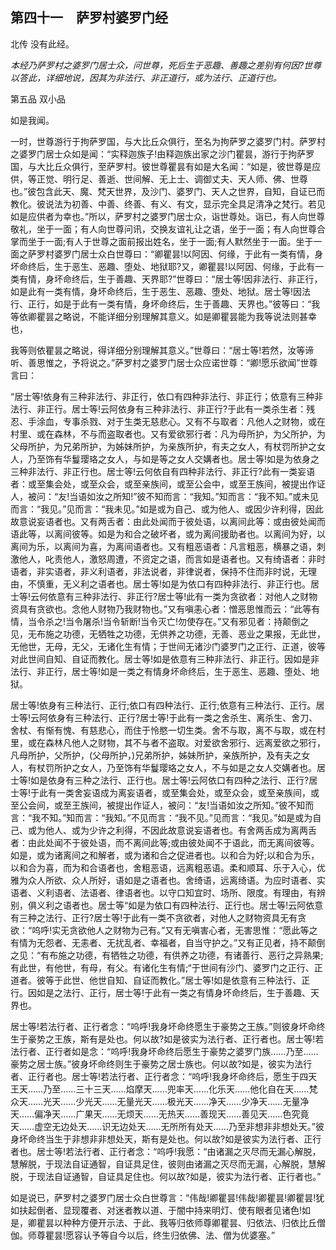 ## 第四十一　萨罗村婆罗门经

北传 没有此经。

*本经乃萨罗村之婆罗门居士众，问世尊，死后生于恶趣、善趣之差别有何因?世尊以答此，详细地说，因其为非法行、非正道行，或为法行、正道行也。*

第五品 双小品

如是我闻。

一时，世尊游行于拘萨罗国，与大比丘众俱行，至名为拘萨罗之婆罗门村。萨罗村之婆罗门居士众如是闻：“实释迦族子!由释迦族出家之沙门瞿昙，游行于拘萨罗国，与大比丘众俱行，至萨罗村。彼世尊瞿昙有如是大名闻：“如是，彼世尊是应供，等正觉、明行足、善逝、世间解、无上士、调御丈夫、天人师、佛、世尊也。”彼包含此天、魔、梵天世界，及沙门、婆罗门、天人之世界，自知，自证已而教化。彼说法为初善、中善、终善、有义、有文，显示完全具足清净之梵行。若见如是应供者为幸也。”所以，萨罗村之婆罗门居士众，诣世尊处。诣已，有人向世尊敬礼，坐于一面；有人向世尊问讯，交换友谊礼让之语，坐于一面；有人向世尊合掌而坐于一面;有人于世尊之面前报出姓名，坐于一面;有人默然坐于一面。坐于一面之萨罗村婆罗门居士众白世尊曰：“卿瞿昙!以阿因、何缘，于此有一类有情，身坏命终后，生于恶生、恶趣、堕处、地狱耶?又，卿瞿昙!以阿因、何缘，于此有一类有情，身坏命终后，生于善趣、天界耶?”世尊曰：“居士等!因非法行、非正行，如是此有一类有情，身坏命终后，生于恶生、恶趣、堕处、地狱。居士等!因法行、正行，如是于此有一类有情，身坏命终后，生于善趣、天界也。”彼等曰：“我等依卿瞿昙之略说，不能详细分别理解其意义。如是卿瞿昙能为我等说法则甚幸也，

我等则依瞿昙之略说，得详细分别理解其意义。”世尊曰：“居士等!若然，汝等谛听、善思惟之，予将说之。”萨罗村之婆罗门居士众应诺世尊：“卿!愿乐欲闻”世尊言曰：

“居士等!依身有三种非法行、非正行，依口有四种非法行、非正行；依意有三种非法行、非正行。居士等!云阿依身有三种非法行、非正行?于此有一类杀生者：残忍、手涂血，专事杀戮、对于生类无慈悲心。又有不与取者：凡他人之财物，或在村里、或在森林，不与而盗取者也。又有爱欲邪行者：凡为母所护，为父所护，为父母所护，为兄弟所护，为姊妹所护，为亲族所护，有夫之女人，有杖罚所护之女人，乃至饰有华鬘璎珞之女人，与如是等之女人交媾者也。居士等!如是为依身之三种非法行、非正行也。居士等!云何依自有四种非法行、非正行?此有一类妄语者：或至集会处，或至众会，或至亲族间，或至公会中，或至王族间，被提出作证人，被问：“友!当语如汝之所知!”彼不知而言：“我知。”知而言：“我不知。”或未见而言：“我见。”见而言：“我未见。”如是或为自己、或为他人、或因少许利得，因此故意说妄语者也。又有两舌者：由此处闻而于彼处语，以离间此等：或由彼处闻而语此等，以离间彼等。如是为和合之破坏者，或为离间援助者也。以离间为好，以离间为乐，以离间为喜，为离间语者也。又有粗恶语者：凡言粗恶，横暴之语，刺激他人，叱责他人，激怒周遭，不资定之语，而言如是语者也。又有绮语者：非时语者，非实语者，非义利语者，非法说者，非律说者，保持不住而非时说，无理由，不慎重，无义利之语者也。居士等!如是为依口有四种非法行、非正行也。居士等!云何依意有三种非法行、非正行?居士等!此有一类为贪欲者：对他人之财物资具有贪欲也。念他人财物乃我财物也。”又有嗔恚心者：憎恶思惟而云：“此等有情，当令杀之!当令屠杀!当令斩断!当令灭亡!勿使存在。”又有邪见者：持颠倒之见，无布施之功德，无牺牲之功德，无供养之功德，无善、恶业之果报，无此世，无他世，无母，无父，无诸化生有情；于世间无诸沙门婆罗门之正行、正道，彼等对此世间自知、自证而教化。居士等!如是依意有三种非法行、非正行。因如是非法行、非正行，居士等!如是一类之有情身坏命终后，生于恶生、恶趣、堕处、地狱。

居士等!依身有三种法行、正行;依口有四种法行、正行;依意有三种法行、正行。居士等!云阿依身有三种法行、正行?居士等!于此有一类之舍杀生、离杀生、舍刀、舍杖、有惭有愧、有慈悲心，而住于怜愍一切生类。舍不与取，离不与取，或在村里，或在森林凡他人之财物，其不与者不盗取。对爱欲舍邪行、远离爱欲之邪行，凡母所护，父所护，(父母所护，)兄弟所护，姊妹所护，亲族所护，及有夫之女人，有杖罚所护之女人，乃至饰有华鬘璎珞之女人，不与如是之女人交媾者也。居士等!如是依身有三种之法行、正行也。居士等!云阿依口有四种之法行、正行?居士等!于此有一类舍妄语成为离妄语者，或至集会处，或至众会，或至亲族间，或至公会间，或至王族间，被提出作证人，被问：“友!当语如汝之所知。”彼不知而言：“我不知。”知而言：“我知。”不见而言：“我不见。”见而言：“我见。”如是或为自己、或为他人、或为少许之利得，不因此故意说妄语者也。有舍两舌成为离两舌者：由此处闻不于彼处语，而不离间此等;或由彼处闻不于语此，而无离间彼等。如是，或为诸离间之和解者，或为诸和合之促进者也。以和合为好;以和合为乐，以和合为喜，而为和合语者也，舍粗恶语，远离粗恶语。柔和顺耳、乐于入心，优雅为众人所欲、众人所好，语如是之语者也。舍绮语，远离绮语。为应时语者、实语者、义利语者、法语者、律语者也。以守口知宜时、场所、限度。有理由，有辨别，俱义利之语者也。居士等“如是为依口有四种法行、正行也。居士等!云阿依意有三种之法行、正行?居士等!于此有一类不贪欲者，对他人之财物资具无有贪欲：“呜呼!实无贪欲他人之财物为己有。”又有无嗔害心者，无害思惟：“愿此等之有情为无怨者、无恚者、无扰乱者、幸福者，自当守护之。”又有正见者，持不颠倒之见：“有布施之功德，有牺牲之功德，有供养之功德，有诸善行、恶行之异熟果;有此世，有他世，有母，有父。有诸化生有情;“于世间有沙门、婆罗门之正行、正道者。彼等于此世、他世自知、自证而教化。”居士等!如是依意有三种法行、正行。因如是之法行、正行，居士等!于此有一类之有情身坏命终后，生于善趣、天界也。

居士等!若法行者、正行者念：“呜呼!我身坏命终愿生于豪势之王族。”则彼身坏命终生于豪势之王族，斯有是处也。何以故?如是彼实为法行者、正行者也。居士等!若法行者、正行者如是念：“呜呼!我身坏命终后愿生于豪势之婆罗门族……乃至……豪势之居士族。”彼身坏命终则生于豪势之居士族也。何以故?如是，彼实为法行者、正行者也。居士等!若法行者、正行者念：“呜呼!我身坏命终后，愿生于四天王天……乃至……三十三天……焰摩天……兜率天……化乐天……他化自在天……梵众天……光天……少光天……无量光天……极光天……净天……少净天……无量净天……偏净天……广果天……无烦天……无热天……善现天……善见天……色究竟天……虚空无边处天……识无边处天……无所所有处天……乃至非想非非想处天。”彼身坏命终当生于非想非非想处天，斯有是处也。何以故?如是彼实为法行者、正行者也。居士等!若法行者、正行者念：“呜呼!我愿：“由诸漏之灭尽而无漏心解脱，慧解脱，于现法自证通智，自证具足住，彼则由诸漏之灭尽而无漏，心解脱，慧解脱，于现法自证通智，自证具足住也。何以故?如是，彼实为法行者、正行者也。”

如是说已，萨罗村之婆罗门居士众白世尊言：“伟哉!卿瞿昙!伟哉!卿瞿昙!卿瞿昙!犹如扶起倒者、显现覆者、对迷者教以道、于闇中持来明灯、使有眼者见诸色!如是，卿瞿昙以种种方便开示法、于此、我等归依师尊卿瞿昙、归依法、归依比丘僧伽。师尊瞿昙!愿容认予等自今以后，终生归依佛、法、僧为优婆塞。”
